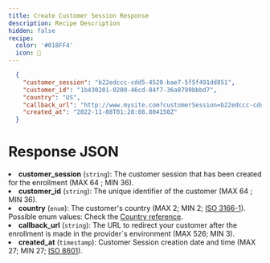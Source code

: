 ```yaml
---
title: Create Customer Session Response
description: Recipe Description
hidden: false
recipe:
  color: '#018FF4'
  icon: 🦉
---
```

```json JSON
  {
    "customer_session": "b22edccc-cdd5-4520-bae7-5f5f491dd851",
    "customer_id": "1b430201-0200-46cd-84f7-36a8799bbbd7",
    "country": "US",
    "callback_url": "http://www.mysite.com?customerSession=b22edccc-cdd5-4520-bae7-5f5f491dd851",
    "created_at": "2022-11-08T01:28:08.804150Z"
  }
```

# Response JSON

<!-- json@1-7 -->

<li><b>customer_session</b> (<code>string</code>): The customer session that has been created for the enrollment (MAX 64 ; MIN 36).</li>

  <li><b>customer_id</b> (<code>string</code>): The unique identifier of the customer (MAX 64 ; MIN 36).</li>

  <li><b>country</b> (<code>enum</code>): The customer's country (MAX 2; MIN 2;  <a href="country-reference">ISO 3166-1</a>). Possible enum values: Check the  <a href="country-reference">Country reference</a>.</li>

  <li><b>callback_url</b> (<code>string</code>): The URL to redirect your customer after the enrollment  is made in the provider´s environment (MAX 526; MIN 3).</li>

  <li><b>created_at</b> (<code>timestamp</code>): Customer Session creation date and time (MAX 27; MIN 27; <a href="https://en.wikipedia.org/wiki/ISO_8601">ISO 8601</a>).</li>